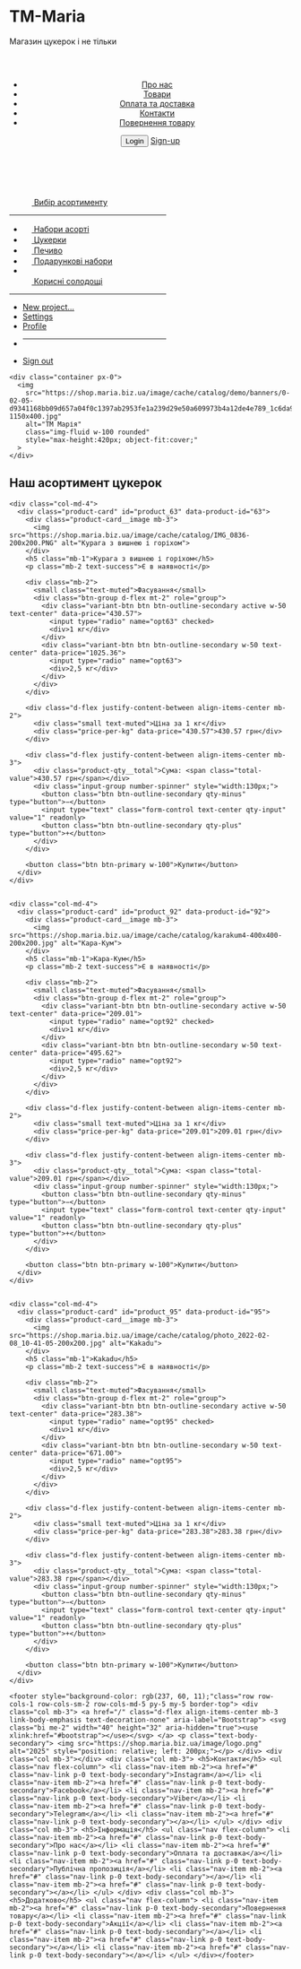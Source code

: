 # TM-Maria
Магазин цукерок і не тільки
<!DOCTYPE html>
<html lang="en">
<head>
    <link href="https://cdn.jsdelivr.net/npm/bootstrap@5.3.8/dist/css/bootstrap.min.css" rel="stylesheet" integrity="sha384-sRIl4kxILFvY47J16cr9ZwB07vP4J8+LH7qKQnuqkuIAvNWLzeN8tE5YBujZqJLB" crossorigin="anonymous">
<body>
    <header class="d-flex flex-wrap align-items-center justify-content-center justify-content-md-between py-3 mb-4 border-bottom"> <div class="col-md-3 mb-2 mb-md-0"> <a href="/" class="d-inline-flex link-body-emphasis text-decoration-none"> <svg class="bi" width="40" height="32" role="img" aria-label="Bootstrap"><use xlink:href="#bootstrap"></use></svg> </a> </div> <ul class="nav col-12 col-md-auto mb-2 justify-content-center mb-md-0"> <li><a href="pronas.html" class="nav-link px-2 link-secondary">Про нас</a></li> <li><a href="#" class="nav-link px-2">Товари</a></li> <li><a href="#" class="nav-link px-2">Оплата та доставка</a></li> <li><a href="#" class="nav-link px-2">Контакти</a></li> <li><a href="#" class="nav-link px-2">Повернення товару</a></li> </ul> <div class="col-md-3 text-end"> <button type="button" class="btn btn-outline-primary me-2">Login</button> <a href="sing.html" type="button" class="btn btn-primary">Sign-up</a> </div> </header>
<svg class="bi me-2" width="16" height="16" aria-hidden="true"><use xlink:href="#box-arrow-right"></use></svg>
<div class="d-flex flex-column flex-shrink-0 p-3 bg-body-tertiary" style="width: 280px;"> <a href="/" class="d-flex align-items-center mb-3 mb-md-0 me-md-auto link-body-emphasis text-decoration-none"> <svg class="bi pe-none me-2" width="40" height="32" aria-hidden="true"><use xlink:href="#bootstrap"></use></svg> <span class="fs-4">Вибір асортименту</span> </a> <hr> <ul class="nav nav-pills flex-column mb-auto"> <li class="nav-item"> <a href="#" class="nav-link active" aria-current="page" id="assortiSetsBtn"> <svg class="bi pe-none me-2" width="16" height="16" aria-hidden="true"><use xlink:href="#home"></use></svg>
Набори асорті
</a> </li> <li> <a href="Assortment sets.html" class="nav-link link-body-emphasis"> <svg class="bi pe-none me-2" width="16" height="16" aria-hidden="true"><use xlink:href="#speedometer2"></use></svg>
Цукерки
</a> </li> <li> <a href="#" class="nav-link link-body-emphasis"> <svg class="bi pe-none me-2" width="16" height="16" aria-hidden="true"><use xlink:href="#table"></use></svg>
Печиво
</a> </li> <li> <a href="#" class="nav-link link-body-emphasis"> <svg class="bi pe-none me-2" width="16" height="16" aria-hidden="true"><use xlink:href="#grid"></use></svg>
Подарункові набори
</a> </li> <li></li> <a href="#" class="nav-link link-body-emphasis"> <svg class="bi pe-none me-2" width="16" height="16" aria-hidden="true"><use xlink:href="#people-circle"></use></svg>
Корисні солодощі
</a> </li> </ul> <hr> <div class="dropdown">  <ul class="dropdown-menu text-small shadow"> <li><a class="dropdown-item" href="#">New project...</a></li> <li><a class="dropdown-item" href="#">Settings</a></li> <li><a class="dropdown-item" href="#">Profile</a></li> <li><hr class="dropdown-divider"></li> <li><a class="dropdown-item" href="#">Sign out</a></li> </ul> </div> </div>



    <div class="container px-0">
      <img 
        src="https://shop.maria.biz.ua/image/cache/catalog/demo/banners/0-02-05-d9341168bb09d657a04f0c1397ab2953fe1a239d29e50a609973b4a12de4e789_1c6da9a0aac178-1150x400.jpg" 
        alt="ТМ Марія" 
        class="img-fluid w-100 rounded"
        style="max-height:420px; object-fit:cover;"
      >
    </div>


<section id="assortment-section" class="container my-5">
  <h2 class="h4 mb-4 text-center">Наш асортимент цукерок</h2>

  <style>
    #assortment-section .product-card { background:#fff; border-radius:.6rem; box-shadow:0 6px 20px rgba(0,0,0,.06); overflow:hidden; padding:1rem; }
    #assortment-section .product-card__image img{ width:100%; height:200px; object-fit:cover; display:block; border-radius:.4rem; }
    #assortment-section .price-per-kg{ color:#aa5b5b; font-weight:700; }
    #assortment-section .number-spinner button{ min-width:44px; }
    #assortment-section .variant-btn input{ display:none; }
    #assortment-section .variant-btn{ cursor:pointer; }
    #assortment-section .variant-btn.active{ background:#0d6efd; color:#fff; border-color:#0d6efd; }
  </style>

  <div class="row g-4">
   
    <div class="col-md-4">
      <div class="product-card" id="product_63" data-product-id="63">
        <div class="product-card__image mb-3">
          <img src="https://shop.maria.biz.ua/image/cache/catalog/IMG_0836-200x200.PNG" alt="Курага з вишнею і горіхом">
        </div>
        <h5 class="mb-1">Курага з вишнею і горіхом</h5>
        <p class="mb-2 text-success">Є в наявності</p>

        <div class="mb-2">
          <small class="text-muted">Фасування</small>
          <div class="btn-group d-flex mt-2" role="group">
            <div class="variant-btn btn btn-outline-secondary active w-50 text-center" data-price="430.57">
              <input type="radio" name="opt63" checked>
              <div>1 кг</div>
            </div>
            <div class="variant-btn btn btn-outline-secondary w-50 text-center" data-price="1025.36">
              <input type="radio" name="opt63">
              <div>2,5 кг</div>
            </div>
          </div>
        </div>

        <div class="d-flex justify-content-between align-items-center mb-2">
          <div class="small text-muted">Ціна за 1 кг</div>
          <div class="price-per-kg" data-price="430.57">430.57 грн</div>
        </div>

        <div class="d-flex justify-content-between align-items-center mb-3">
          <div class="product-qty__total">Сума: <span class="total-value">430.57 грн</span></div>
          <div class="input-group number-spinner" style="width:130px;">
            <button class="btn btn-outline-secondary qty-minus" type="button">−</button>
            <input type="text" class="form-control text-center qty-input" value="1" readonly>
            <button class="btn btn-outline-secondary qty-plus" type="button">+</button>
          </div>
        </div>

        <button class="btn btn-primary w-100">Купити</button>
      </div>
    </div>

    
    <div class="col-md-4">
      <div class="product-card" id="product_92" data-product-id="92">
        <div class="product-card__image mb-3">
          <img src="https://shop.maria.biz.ua/image/cache/catalog/karakum4-400x400-200x200.jpg" alt="Кара-Кум">
        </div>
        <h5 class="mb-1">Кара-Кум</h5>
        <p class="mb-2 text-success">Є в наявності</p>

        <div class="mb-2">
          <small class="text-muted">Фасування</small>
          <div class="btn-group d-flex mt-2" role="group">
            <div class="variant-btn btn btn-outline-secondary active w-50 text-center" data-price="209.01">
              <input type="radio" name="opt92" checked>
              <div>1 кг</div>
            </div>
            <div class="variant-btn btn btn-outline-secondary w-50 text-center" data-price="495.62">
              <input type="radio" name="opt92">
              <div>2,5 кг</div>
            </div>
          </div>
        </div>

        <div class="d-flex justify-content-between align-items-center mb-2">
          <div class="small text-muted">Ціна за 1 кг</div>
          <div class="price-per-kg" data-price="209.01">209.01 грн</div>
        </div>

        <div class="d-flex justify-content-between align-items-center mb-3">
          <div class="product-qty__total">Сума: <span class="total-value">209.01 грн</span></div>
          <div class="input-group number-spinner" style="width:130px;">
            <button class="btn btn-outline-secondary qty-minus" type="button">−</button>
            <input type="text" class="form-control text-center qty-input" value="1" readonly>
            <button class="btn btn-outline-secondary qty-plus" type="button">+</button>
          </div>
        </div>

        <button class="btn btn-primary w-100">Купити</button>
      </div>
    </div>

    
    <div class="col-md-4">
      <div class="product-card" id="product_95" data-product-id="95">
        <div class="product-card__image mb-3">
          <img src="https://shop.maria.biz.ua/image/cache/catalog/photo_2022-02-08_10-41-05-200x200.jpg" alt="Kakadu">
        </div>
        <h5 class="mb-1">Kakadu</h5>
        <p class="mb-2 text-success">Є в наявності</p>

        <div class="mb-2">
          <small class="text-muted">Фасування</small>
          <div class="btn-group d-flex mt-2" role="group">
            <div class="variant-btn btn btn-outline-secondary active w-50 text-center" data-price="283.38">
              <input type="radio" name="opt95" checked>
              <div>1 кг</div>
            </div>
            <div class="variant-btn btn btn-outline-secondary w-50 text-center" data-price="671.00">
              <input type="radio" name="opt95">
              <div>2,5 кг</div>
            </div>
          </div>
        </div>

        <div class="d-flex justify-content-between align-items-center mb-2">
          <div class="small text-muted">Ціна за 1 кг</div>
          <div class="price-per-kg" data-price="283.38">283.38 грн</div>
        </div>

        <div class="d-flex justify-content-between align-items-center mb-3">
          <div class="product-qty__total">Сума: <span class="total-value">283.38 грн</span></div>
          <div class="input-group number-spinner" style="width:130px;">
            <button class="btn btn-outline-secondary qty-minus" type="button">−</button>
            <input type="text" class="form-control text-center qty-input" value="1" readonly>
            <button class="btn btn-outline-secondary qty-plus" type="button">+</button>
          </div>
        </div>

        <button class="btn btn-primary w-100">Купити</button>
      </div>
    </div>
  </div>
</section>

<script>
  
  (function(){
    document.querySelectorAll('#assortment-section .product-card').forEach(card=>{
      const variants = Array.from(card.querySelectorAll('.variant-btn'));
      const priceEl = card.querySelector('.price-per-kg');
      const totalEl = card.querySelector('.total-value');
      const qtyInput = card.querySelector('.qty-input');

      function updatePrice(price){
        if(priceEl) priceEl.textContent = price.toFixed(2) + ' грн';
        const qty = Math.max(1, parseInt(qtyInput.value||1));
        if(totalEl) totalEl.textContent = (price*qty).toFixed(2) + ' грн';
      }

     
      variants.forEach(v=>{
        v.addEventListener('click', ()=>{
          variants.forEach(x=>x.classList.remove('active'));
          v.classList.add('active');
          const price = parseFloat(v.dataset.price) || parseFloat(priceEl.dataset.price) || 0;
          priceEl.dataset.price = price;
          updatePrice(price);
        });
      });

     
      card.querySelector('.qty-plus').addEventListener('click', ()=>{
        qtyInput.value = parseInt(qtyInput.value||1) + 1;
        updatePrice(parseFloat(priceEl.dataset.price));
      });
      card.querySelector('.qty-minus').addEventListener('click', ()=>{
        qtyInput.value = Math.max(1, parseInt(qtyInput.value||1) - 1);
        updatePrice(parseFloat(priceEl.dataset.price));
      });

      
      updatePrice(parseFloat(card.querySelector('.variant-btn.active').dataset.price || card.querySelector('.price-per-kg').dataset.price));
    });
  })();
</script>

    <footer style="background-color: rgb(237, 60, 11);"class="row row-cols-1 row-cols-sm-2 row-cols-md-5 py-5 my-5 border-top"> <div class="col mb-3"> <a href="/" class="d-flex align-items-center mb-3 link-body-emphasis text-decoration-none" aria-label="Bootstrap"> <svg class="bi me-2" width="40" height="32" aria-hidden="true"><use xlink:href="#bootstrap"></use></svg> </a> <p class="text-body-secondary"> <img src="https://shop.maria.biz.ua/image/logo.png" alt="2025" style="position: relative; left: 200px;"></p> </div> <div class="col mb-3"></div> <div class="col mb-3"> <h5>Контакти</h5> <ul class="nav flex-column"> <li class="nav-item mb-2"><a href="#" class="nav-link p-0 text-body-secondary">Instagram</a></li> <li class="nav-item mb-2"><a href="#" class="nav-link p-0 text-body-secondary">Facebook</a></li> <li class="nav-item mb-2"><a href="#" class="nav-link p-0 text-body-secondary">Viber</a></li> <li class="nav-item mb-2"><a href="#" class="nav-link p-0 text-body-secondary">Telegram</a></li> <li class="nav-item mb-2"><a href="#" class="nav-link p-0 text-body-secondary"></a></li> </ul> </div> <div class="col mb-3"> <h5>Інформація</h5> <ul class="nav flex-column"> <li class="nav-item mb-2"><a href="#" class="nav-link p-0 text-body-secondary">Про нас</a></li> <li class="nav-item mb-2"><a href="#" class="nav-link p-0 text-body-secondary">Оплата та доставка</a></li> <li class="nav-item mb-2"><a href="#" class="nav-link p-0 text-body-secondary">Публічна пропозиція</a></li> <li class="nav-item mb-2"><a href="#" class="nav-link p-0 text-body-secondary"></a></li> <li class="nav-item mb-2"><a href="#" class="nav-link p-0 text-body-secondary"></a></li> </ul> </div> <div class="col mb-3"> <h5>Додатково</h5> <ul class="nav flex-column"> <li class="nav-item mb-2"><a href="#" class="nav-link p-0 text-body-secondary">Повернення товару</a></li> <li class="nav-item mb-2"><a href="#" class="nav-link p-0 text-body-secondary">Акції</a></li> <li class="nav-item mb-2"><a href="#" class="nav-link p-0 text-body-secondary"></a></li> <li class="nav-item mb-2"><a href="#" class="nav-link p-0 text-body-secondary"></a></li> <li class="nav-item mb-2"><a href="#" class="nav-link p-0 text-body-secondary"></a></li> </ul> </div></footer>
   </body>
</html>









